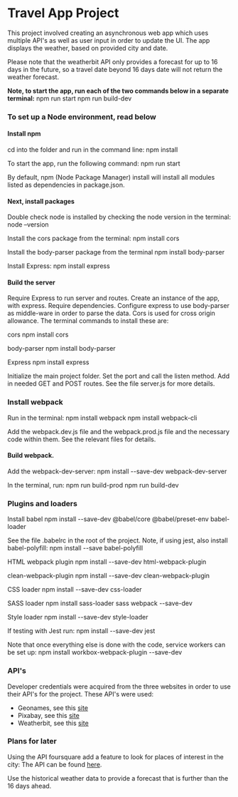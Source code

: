 # Travel App Project
This project involved creating an asynchronous web app which uses multiple API's as well as user input in order to update the UI. The app displays the weather, based on provided city and date.

Please note that the weatherbit API only provides a forecast for up to 16 days in the future, so a travel date beyond 16 days date will not return the weather forecast. 

**Note, to start the app, run each of the two commands below in a separate terminal:**
npm run start 
npm run build-dev

### To set up a Node environment, read below
#### Install npm 
cd into the folder and run in the command line:
npm install

To start the app, run the following command:
npm run start 

By default, npm (Node Package Manager) install will install all modules listed as dependencies in package.json.

#### Next, install packages
Double check node is installed by checking the node version in the terminal:
node –version

Install the cors package from the terminal:
npm install cors

Install the body-parser package from the terminal
npm install body-parser

Install Express:
npm install express 

#### Build the server 
Require Express to run server and routes. Create an instance of the app, with express. Require dependencies. Configure express to use body-parser as middle-ware in order to parse the data. Cors is used for cross origin allowance. The terminal commands to install these are:

cors
npm install cors

body-parser
npm install body-parser

Express
npm install express

Initialize the main project folder. Set the port and call the listen method. Add in needed GET and POST routes. See the file server.js for more details.

### Install webpack
Run in the terminal:
npm install webpack 
npm install webpack-cli

Add the webpack.dev.js file and the webpack.prod.js file and the necessary code within them. See the relevant files for details.

#### Build webpack. 
Add the webpack-dev-server:
npm install --save-dev webpack-dev-server

In the terminal, run:
npm run build-prod
npm run build-dev

### Plugins and loaders
Install babel
npm install --save-dev @babel/core @babel/preset-env babel-loader

See the file .babelrc in the root of the project. Note, if using jest, also install babel-polyfill:
npm install --save babel-polyfill

HTML webpack plugin
npm install --save-dev html-webpack-plugin

clean-webpack-plugin
npm install --save-dev clean-webpack-plugin

CSS loader
npm install --save-dev css-loader 

SASS loader
npm install sass-loader sass webpack --save-dev

Style loader
npm install --save-dev style-loader

If testing with Jest run:
npm install --save-dev jest

Note that once everything else is done with the code, service workers can be set up:
npm install workbox-webpack-plugin --save-dev

### API's
Developer credentials were acquired from the three websites in order to use their API's for the project. These API's were used:
-  Geonames, see this [site](http://www.geonames.org/export/web-services.html)
-  Pixabay, see this [site](https://pixabay.com/api/docs/)
-  Weatherbit, see this [site](https://www.weatherbit.io/account/create)
 

### Plans for later
Using the API foursquare add a feature to look for places of interest in the city:
The API can be found [here](https://developer.foursquare.com/).

Use the historical weather data to provide a forecast that is further than the 16 days ahead.